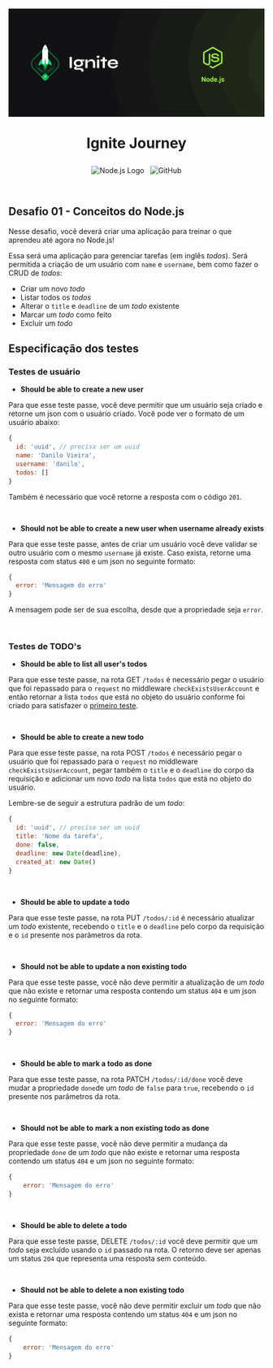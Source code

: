 <h1 align="center">
  <img alt="" src=".github/cover-node.js.png">
  
  <br>

  Ignite Journey
</h1>

<p align="center">
  <img alt="Node.js Logo" src="https://img.shields.io/badge/Node.js-LTS-339933?logo=node.js">&nbsp;&nbsp;
   <img alt="GitHub" src="https://img.shields.io/github/license/lemuelZara/concepts-nodejs.svg">
</p>

<br>

## Desafio 01 - Conceitos do Node.js

Nesse desafio, você deverá criar uma aplicação para treinar o que aprendeu até agora no Node.js!

Essa será uma aplicação para gerenciar tarefas (em inglês *todos*). Será permitida a criação de um usuário com `name` e `username`, bem como fazer o CRUD de *todos*:

- Criar um novo *todo*
- Listar todos os *todos*
- Alterar o `title` e `deadline` de um *todo* existente
- Marcar um *todo* como feito
- Excluir um *todo*

## Especificação dos testes

### Testes de usuário

- **Should be able to create a new user**

Para que esse teste passe, você deve permitir que um usuário seja criado e retorne um json com o usuário criado. Você pode ver o formato de um usuário abaixo:

```javascript
{ 
  id: 'uuid', // precisa ser um uuid
  name: 'Danilo Vieira', 
  username: 'danilo', 
  todos: []
}
```

Também é necessário que você retorne a resposta com o código `201`.

<br>

- **Should not be able to create a new user when username already exists**

Para que esse teste passe, antes de criar um usuário você deve validar se outro usuário com o mesmo `username` já existe. Caso exista, retorne uma resposta com status `400` e um json no seguinte formato:

```javascript
{
  error: 'Mensagem do erro'
}
```

A mensagem pode ser de sua escolha, desde que a propriedade seja `error`.

<br>

### Testes de TODO's

- **Should be able to list all user's todos**

Para que esse teste passe, na rota GET `/todos` é necessário pegar o usuário que foi repassado para o `request` no middleware `checkExistsUserAccount` e então retornar a lista `todos` que está no objeto do usuário conforme foi criado para satisfazer o [primeiro teste](#testes-de-usuário).

<br>

- **Should be able to create a new todo**

Para que esse teste passe, na rota POST `/todos` é necessário pegar o usuário que foi repassado para o `request` no middleware `checkExistsUserAccount`, pegar também o `title` e o `deadline` do corpo da requisição e adicionar um novo *todo* na lista `todos` que está no objeto do usuário.

Lembre-se de seguir a estrutura padrão de um *todo*:

```javascript
{ 
  id: 'uuid', // precisa ser um uuid
  title: 'Nome da tarefa',
  done: false, 
  deadline: new Date(deadline), 
  created_at: new Date()
}
```

<br>

- **Should be able to update a todo**

Para que esse teste passe, na rota PUT `/todos/:id` é necessário atualizar um *todo* existente, recebendo o `title` e o `deadline` pelo corpo da requisição e o `id` presente nos parâmetros da rota.

<br>

- **Should not be able to update a non existing todo**

Para que esse teste passe, você não deve permitir a atualização de um *todo* que não existe e retornar uma resposta contendo um status `404` e um json no seguinte formato: 

```javascript
{
  error: 'Mensagem do erro'
}
```

<br>

- **Should be able to mark a todo as done**

Para que esse teste passe, na rota PATCH `/todos/:id/done` você deve mudar a propriedade `done`de um *todo* de `false` para `true`, recebendo o `id` presente nos parâmetros da rota.

<br>

- **Should not be able to mark a non existing todo as done**

Para que esse teste passe, você não deve permitir a mudança da propriedade `done` de um *todo* que não existe e retornar uma resposta contendo um status `404` e um json no seguinte formato: 

```javascript
{
	error: 'Mensagem do erro'
}
```

<br>

- **Should be able to delete a todo**

Para que esse teste passe, DELETE `/todos/:id` você deve permitir que um *todo* seja excluído usando o `id` passado na rota. O retorno deve ser apenas um status `204` que representa uma resposta sem conteúdo.


<br>

- **Should not be able to delete a non existing todo**

Para que esse teste passe, você não deve permitir excluir um *todo* que não exista e retornar uma resposta contendo um status `404` e um json no seguinte formato:

```javascript
{
	error: 'Mensagem do erro'
}
```